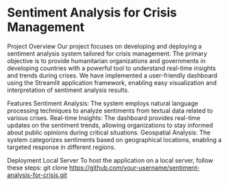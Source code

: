 # Sentiment Analysis for Crisis Management
Project Overview
Our project focuses on developing and deploying a sentiment analysis system tailored for crisis management. 
The primary objective is to provide humanitarian organizations and governments in developing countries with a 
powerful tool to understand real-time insights and trends during crises. 
We have implemented a user-friendly dashboard using the Streamlit application framework, 
enabling easy visualization and interpretation of sentiment analysis results.


Features
Sentiment Analysis: The system employs natural language processing techniques to analyze sentiments from textual data related to various crises.
Real-time Insights: The dashboard provides real-time updates on the sentiment trends, allowing organizations to stay informed about public 
opinions during critical situations.
Geospatial Analysis: The system categorizes sentiments based on geographical locations, enabling a targeted response in different regions.


Deployment
Local Server
To host the application on a local server, follow these steps:
git clone https://github.com/your-username/sentiment-analysis-for-crisis.git

